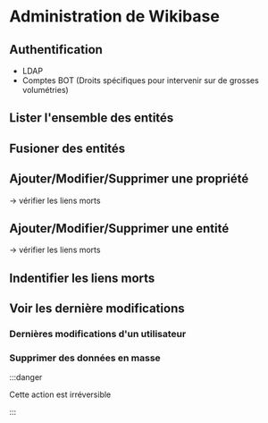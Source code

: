 # Administration de Wikibase

## Authentification

* LDAP
* Comptes BOT (Droits spécifiques pour intervenir sur de grosses volumétries)
  

## Lister l'ensemble des entités

## Fusioner des entités

## Ajouter/Modifier/Supprimer une propriété

-> vérifier les liens morts

## Ajouter/Modifier/Supprimer une entité

-> vérifier les liens morts

## Indentifier les liens morts

## Voir les dernière modifications

### Dernières modifications d'un utilisateur

### Supprimer des données en masse

:::danger

Cette action est irréversible

:::
